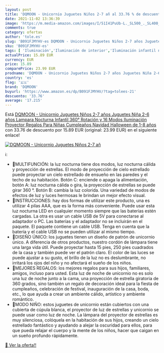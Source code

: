 ```yaml
---
layout: post
title: 'DQMOON - Unicornio Juguetes Niños 2-7 añ al 33.76 % de descuento'
date: 2021-11-02 13:36:39
image: 'https://m.media-amazon.com/images/I/51I41PuUb-L._SL500_._SL400_.jpg'
comments: true
category: ofertas
author: 'tole.es'
slug: 'B091FJMYHV-es DQMOON - Unicornio Juguetes Niños 2-7 años Juguetes Niña...'
sku: 'B091FJMYHV-es'
tags: [ 'Iluminación','Iluminación de interior','Iluminación infantil nocturna','Lámparas e iluminación infantil','dqmoon','navidad', ]
actualPrice: 15.89 EUR
currency: EUR
price: 15.89
comparePrice: 23.99 EUR
prodname: 'DQMOON - Unicornio Juguetes Niños 2-7 años Juguetes Niña 2-6 años  Lampara Nocturna Infantil 360° Rotación y 16 Modos Iluminación Proyector  Regalos Para Niñas Cumpleaños Navidad  Halloween de 1-8 años'
country: 'es'
flag: '🇪🇸'
brand: 'DQMOON'
buyurl: 'https://www.amazon.es/dp/B091FJMYHV/?tag=tolees-21'
descuento: '33.76'
average: '17.215'
---
```


Está [DQMOON - Unicornio Juguetes Niños 2-7 años Juguetes Niña 2-6 años  Lampara Nocturna Infantil 360° Rotación y 16 Modos Iluminación Proyector  Regalos Para Niñas Cumpleaños Navidad  Halloween de 1-8 años](https://www.amazon.es/dp/B091FJMYHV/?tag=tolees-21) con 33.76 de descuento por 15.89 EUR (original: 23.99 EUR) en el siguiente enlace!

[![DQMOON - Unicornio Juguetes Niños 2-7 añ](https://m.media-amazon.com/images/I/51I41PuUb-L._SL500_._SL400_.jpg)](https://www.amazon.es/dp/B091FJMYHV/?tag=tolees-21)

ℹ️:

- 🐻MULTIFUNCIÓN: la luz nocturna tiene dos modos, luz nocturna cálida y proyección de estrellas. El modo de proyección de cielo estrellado puede proyectar un cielo estrellado de ensueño en las paredes y el techo de su habitación. Botón C: enciende o apaga la alimentación, botón A: luz nocturna cálida o gira, la proyección de estrellas se puede girar 360 °. Botón B: cambia la luz colorida. Una variedad de modos de efectos de luz y luces hermosas le brindan un mejor efecto visual.
- 🐻INSTRUCCIONES: hay dos formas de utilizar este producto, una es utilizar 4 pilas AAA, que es la forma más conveniente. Puede usar esta luz nocturna LED en cualquier momento siempre que las baterías estén cargadas. La otra es usar un cable USB de 5V para conectarse al adaptador o PC. Las baterías y el adaptador no se incluirán en el paquete. El paquete contiene un cable USB. Tenga en cuenta que la batería y el cable USB no se pueden utilizar al mismo tiempo.
- 🐻DISEÑO ÚNICO: los juguetes tienen un diseño de patrón de unicornio único. A diferencia de otros productos, nuestro cordón de lámpara tiene una larga vida útil. Puede proyectar hasta 15 pies, 250 pies cuadrados de la casa y también puede ver el patrón claro. El color de las luces se puede ajustar a su gusto, el brillo de la luz no es deslumbrante, no irritará los ojos del niño y no afectará el sueño de los niños.
- 🐻MEJORES REGALOS: los mejores regalos para sus hijos, familiares, amigos, incluso para usted. Esta luz de noche de unicornio no es solo una luz de noche junto a la cama, una proyección de estrella giratoria de 360 grados, sino también un regalo de decoración ideal para la fiesta de cumpleaños, celebración de festival, inauguración de la casa, boda, etc., lo que ayuda a crear un ambiente cálido, artístico y ambiente romántico.
- 🐻MODO NIÑO: estos juguetes de unicornio están cubiertos con una cubierta de cúpula blanca, el proyector de luz de estrellas y unicornio se puede usar como luz de noche. La lámpara del proyector de estrellas es muy silenciosa, colóquela en la habitación de sus hijos, creando un cielo estrellado fantástico y ayudando a alejar la oscuridad para ellos, para que pueda relajar el cuerpo y la mente de los niños, hacer que caigan en un sueño profundo rápidamente.

[🛒 Ver la oferta!!](https://www.amazon.es/dp/B091FJMYHV/?tag=tolees-21)
